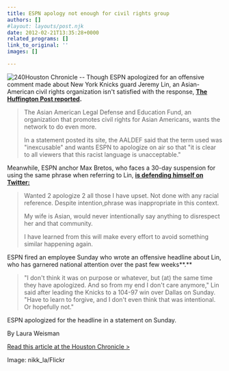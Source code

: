 ```yaml
---
title: ESPN apology not enough for civil rights group
authors: []
#layout: layouts/post.njk
date: 2012-02-21T13:35:28+0000
related_programs: []
link_to_original: ''
images: []

---
```

![240](/uploads/240_Lin2.jpg)Houston Chronicle -- Though ESPN apologized for an offensive comment made about New York Knicks guard Jeremy Lin, an Asian-American civil rights organization isn't satisfied with the response, [**The Huffington Post reported**](http://www.huffingtonpost.com/2012/02/19/espn-apologizes-for-racis_n_1287503.html)**.**

> The Asian American Legal Defense and Education Fund, an organization that promotes civil rights for Asian Americans, wants the network to do even more.
>
> In a statement posted its site, the AALDEF said that the term used was "inexcusable" and wants ESPN to apologize on air so that "it is clear to all viewers that this racist language is unacceptable."

Meanwhile, ESPN anchor Max Bretos, who faces a 30-day suspension for using the same phrase when referring to Lin, [**is defending himself on Twitter:**](https://twitter.com/#%21/mbretosESPN)

> Wanted 2 apologize 2 all those I have upset. Not done with any racial reference. Despite intention,phrase was inappropriate in this context.
>
> My wife is Asian, would never intentionally say anything to disrespect her and that community.
>
> I have learned from this will make every effort to avoid something similar happening again.

ESPN fired an employee Sunday who wrote an offensive headline about Lin, who has garnered national attention over the past few weeks**.**

> "I don't think it was on purpose or whatever, but (at) the same time they have apologized. And so from my end I don't care anymore," Lin said after leading the Knicks to a 104-97 win over Dallas on Sunday. "Have to learn to forgive, and I don't even think that was intentional. Or hopefully not."

ESPN apologized for the headline in a statement on Sunday.

By Laura Weisman

[Read this article at the Houston Chronicle >](https://blog.chron.com/newswatch/2012/02/espn-apology-not-enough-for-civil-rights-group/)

Image: nikk_la/Flickr